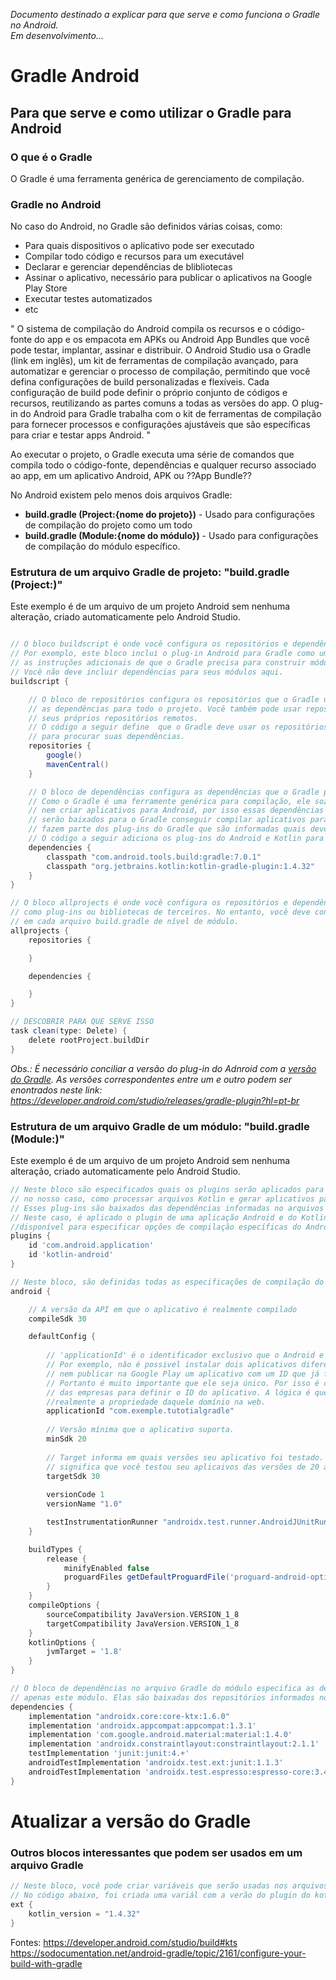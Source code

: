 *Documento destinado a explicar para que serve e como funciona o Gradle no Android.<br>
Em desenvolvimento...*

# Gradle Android
## Para que serve e como utilizar o Gradle para Android

### O que é o Gradle
O Gradle é uma ferramenta genérica de gerenciamento de compilação.

### Gradle no Android
No caso do Android, no Gradle são definidos várias coisas, como:
* Para quais dispositivos o aplicativo pode ser executado
* Compilar todo código e recursos para um executável
* Declarar e gerenciar dependências de blibliotecas
* Assinar o aplicativo, necessário para publicar o aplicativos na Google Play Store
* Executar testes automatizados
* etc

"
O sistema de compilação do Android compila os recursos e o código-fonte do app e os empacota em APKs ou Android App Bundles que você pode testar, implantar, assinar e distribuir. O Android Studio usa o Gradle (link em inglês), um kit de ferramentas de compilação avançado, para automatizar e gerenciar o processo de compilação, permitindo que você defina configurações de build personalizadas e flexíveis. Cada configuração de build pode definir o próprio conjunto de códigos e recursos, reutilizando as partes comuns a todas as versões do app. O plug-in do Android para Gradle trabalha com o kit de ferramentas de compilação para fornecer processos e configurações ajustáveis que são específicas para criar e testar apps Android.
"


Ao executar o projeto, o Gradle executa uma série de comandos que compila todo o código-fonte, dependências e qualquer recurso associado ao app, em um aplicativo Android, APK ou ??App Bundle??

No Android existem pelo menos dois arquivos Gradle:
* **build.gradle (Project:{nome do projeto})** - Usado para configurações de compilação do projeto como um todo
* **build.gradle (Module:{nome do módulo})** - Usado para configurações de compilação do módulo específico.

### Estrutura de um arquivo Gradle de projeto: "build.gradle (Project:)"

Este exemplo é de um arquivo de um projeto Android sem nenhuma alteração, criado automaticamente pelo Android Studio.
```Groovy

// O bloco buildscript é onde você configura os repositórios e dependências do próprio Gradle.
// Por exemplo, este bloco inclui o plug-in Android para Gradle como uma dependência porque fornece
// as instruções adicionais de que o Gradle precisa para construir módulos de aplicativos Android.
// Você não deve incluir dependências para seus módulos aqui.
buildscript {

    // O bloco de repositórios configura os repositórios que o Gradle usa para pesquisar ou baixar
    // as dependências para todo o projeto. Você também pode usar repositórios locais ou definir
    // seus próprios repositórios remotos.
    // O código a seguir define  que o Gradle deve usar os repositórios google() e mavenCentral()
    // para procurar suas dependências.
    repositories { 
        google()
        mavenCentral()
    }

    // O bloco de dependências configura as dependências que o Gradle precisa usar para criar seu projeto.
    // Como o Gradle é uma ferramente genérica para compilação, ele sozinho não sabe processar arquivos Kotlin
    // nem criar aplicativos para Android, por isso essas dependências são assenciais, pois informam quais os scripts
    // serão baixados para o Gradle conseguir compilar aplicativos para Android, no nosso caso, em Kotlin. Esses scripts
    // fazem parte dos plug-ins do Gradle que são informadas quais devem ser baixadas no código abaixo.
    // O código a seguir adiciona os plug-ins do Android e Kotlin para Gradle.
    dependencies {
        classpath "com.android.tools.build:gradle:7.0.1"
        classpath "org.jetbrains.kotlin:kotlin-gradle-plugin:1.4.32"
    }
}

// O bloco allprojects é onde você configura os repositórios e dependências usados por todos os módulos em seu projeto,
// como plug-ins ou bibliotecas de terceiros. No entanto, você deve configurar dependências específicas do módulo
// em cada arquivo build.gradle de nível de módulo.
allprojects { 
    repositories { 

    }

    dependencies {

    }
}

// DESCOBRIR PARA QUE SERVE ISSO
task clean(type: Delete) {
    delete rootProject.buildDir
}
```
*Obs.: É necessário conciliar a versão do plug-in do Adnroid com a [versão do Gradle](#atualizar-a-versão-do-gradle). As versões correspondentes entre
um e outro podem ser enontrados neste link: https://developer.android.com/studio/releases/gradle-plugin?hl=pt-br*


### Estrutura de um arquivo Gradle de um módulo: "build.gradle (Module:)"

Este exemplo é de um arquivo de um projeto Android sem nenhuma alteração, criado automaticamente pelo Android Studio.
```Groovy
// Neste bloco são especificados quais os plugins serão aplicados para este módulo específico, para informar ao Gradle,
// no nosso caso, como processar arquivos Kotlin e gerar aplicativos para Android.
// Esses plug-ins são baixados das dependências informadas no arquivos Gradle do projeto (na seção anterior)
// Neste caso, é aplicado o plugin de uma aplicação Android e do Kotlin para Android, e torna o bloco android {}
//disponível para especificar opções de compilação específicas do Android. 
plugins {
    id 'com.android.application'
    id 'kotlin-android'
}

// Neste bloco, são definidas todas as especificações de compilação do Android
android {

    // A versão da API em que o aplicativo é realmente compilado
    compileSdk 30

    defaultConfig {
        
        // 'applicationId' é o identificador exclusivo que o Android e o Google Play usam para identificar seu aplicativo.
        // Por exemplo, não é possivel instalar dois aplicativos diferentes em um celuar com o mesmo applicationId,
        // nem publicar na Google Play um aplicativo com um ID que já foi utilizado por outro aplicativo.
        // Portanto é muito importante que ele seja único. Por isso é comum usarem o nome reverso do domínio
        // das empresas para definir o ID do aplicativo. A lógica é que apenas uma empresa ou pessoa terá
        //realmente a propriedade daquele domínio na web.
        applicationId "com.exemple.tutotialgradle"
        
        // Versão mínima que o aplicativo suporta.
        minSdk 20
        
        // Target informa em quais versões seu aplicativo foi testado. Se o 'minSdk' é 20 e o 'targetSdk' 30,
        // significa que você testou seu aplicaivos das versões de 20 até 30
        targetSdk 30
        
        versionCode 1
        versionName "1.0"

        testInstrumentationRunner "androidx.test.runner.AndroidJUnitRunner"
    }

    buildTypes {
        release {
            minifyEnabled false
            proguardFiles getDefaultProguardFile('proguard-android-optimize.txt'), 'proguard-rules.pro'
        }
    }
    compileOptions {
        sourceCompatibility JavaVersion.VERSION_1_8
        targetCompatibility JavaVersion.VERSION_1_8
    }
    kotlinOptions {
        jvmTarget = '1.8'
    }
}

// O bloco de dependências no arquivo Gradle do módulo especifica as dependências necessárias para construir
// apenas este módulo. Elas são baixadas dos repositórios informados no arquivo Gradle do projeto.
dependencies {
    implementation "androidx.core:core-ktx:1.6.0"
    implementation 'androidx.appcompat:appcompat:1.3.1'
    implementation 'com.google.android.material:material:1.4.0'
    implementation 'androidx.constraintlayout:constraintlayout:2.1.1'
    testImplementation 'junit:junit:4.+'
    androidTestImplementation 'androidx.test.ext:junit:1.1.3'
    androidTestImplementation 'androidx.test.espresso:espresso-core:3.4.0'
}
```

# Atualizar a versão do Gradle

### Outros blocos interessantes que podem ser usados em um arquivo Gradle

```Groovy
// Neste bloco, você pode criar variáveis que serão usadas nos arquivos Gradle.
// No código abaixo, foi criada uma variál com a verão do plugin do kotlin
ext { 
    kotlin_version = "1.4.32"
}
```
Fontes:
https://developer.android.com/studio/build#kts
https://sodocumentation.net/android-gradle/topic/2161/configure-your-build-with-gradle

